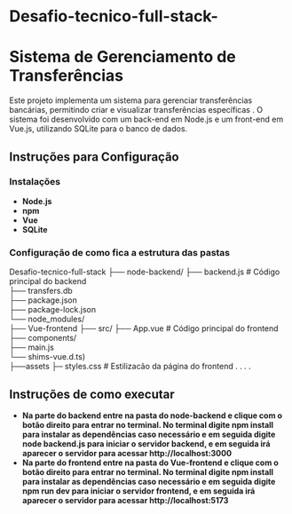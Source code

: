 # Desafio-tecnico-full-stack-

# **Sistema de Gerenciamento de Transferências**

Este projeto implementa um sistema para gerenciar transferências bancárias, permitindo criar e visualizar transferências específicas . O sistema foi desenvolvido com um back-end em Node.js e um front-end em Vue.js, utilizando SQLite para o banco de dados.

## **Instruções para Configuração**

### **Instalações**
- **Node.js** 
- **npm** 
- **Vue**
- **SQLite**

### **Configuração de como fica a estrutura das pastas**
 Desafio-tecnico-full-stack
   ├── node-backend/
    ├── backend.js      # Código principal do backend    
    ├── transfers.db           
    ├── package.json           
    ├── package-lock.json      
    └── node_modules/          
   ├── Vue-frontend
    ├── src/
     ├── App.vue        # Código principal do frontend
     ├── components/        
     ├── main.js  
     └── shims-vue.d.ts)       
    ├──assets
     ├─ styles.css      # Estilizacão da página do frontend
     .
     .
    .
    .

 ## **Instruções de como executar**
 - **Na parte do backend entre na pasta do node-backend e clique com o botão direito para entrar no terminal. No terminal digite  **npm install** para instalar as dependências caso necessário e em seguida digite **node backend.js** para iniciar o servidor backend, e em seguida irá aparecer o servidor para acessar **http://localhost:3000****
 - **Na parte do frontend  entre na pasta do Vue-frontend e clique com o botão direito para entrar no terminal. No terminal digite  **npm install** para instalar as dependências caso necessário e em seguida digite **npm run dev** para iniciar o servidor frontend, e em seguida irá aparecer o servidor para acessar **http://localhost:5173****
 
